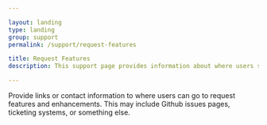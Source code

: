 ```yaml
---

layout: landing
type: landing
group: support
permalink: /support/request-features

title: Request Features
description: This support page provides information about where users should go to request new features or suggest enhancements

---
```


Provide links or contact information to where users can go to request features and enhancements. This may include Github issues pages, ticketing systems, or something else.